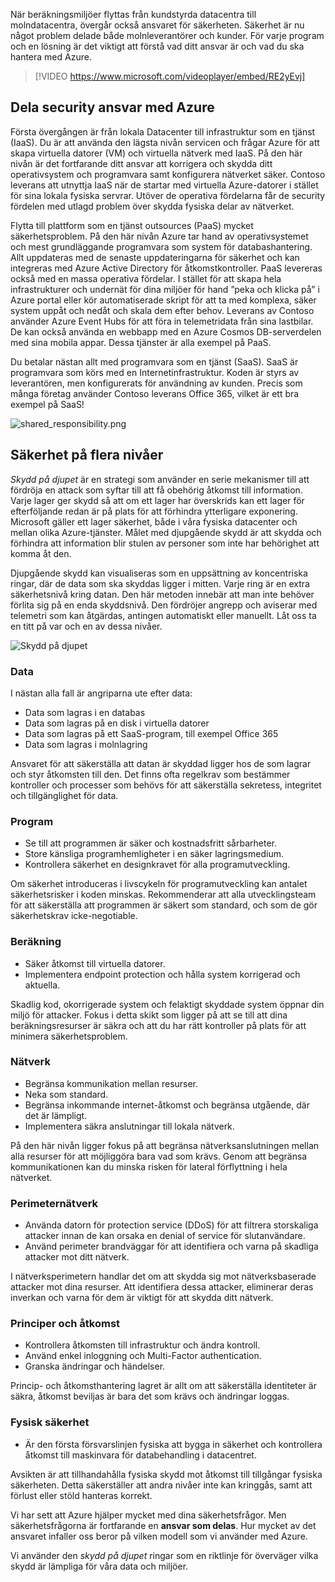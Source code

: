 När beräkningsmiljöer flyttas från kundstyrda datacentra till molndatacentra, övergår också ansvaret för säkerheten. Säkerhet är nu något problem delade både molnleverantörer och kunder. För varje program och en lösning är det viktigt att förstå vad ditt ansvar är och vad du ska hantera med Azure. 

> [!VIDEO https://www.microsoft.com/videoplayer/embed/RE2yEvj]

## <a name="share-security-responsibility-with-azure"></a>Dela security ansvar med Azure

Första övergången är från lokala Datacenter till infrastruktur som en tjänst (IaaS). Du är att använda den lägsta nivån servicen och frågar Azure för att skapa virtuella datorer (VM) och virtuella nätverk med IaaS. På den här nivån är det fortfarande ditt ansvar att korrigera och skydda ditt operativsystem och programvara samt konfigurera nätverket säker. Contoso leverans att utnyttja IaaS när de startar med virtuella Azure-datorer i stället för sina lokala fysiska servrar. Utöver de operativa fördelarna får de security fördelen med utlagd problem över skydda fysiska delar av nätverket.

Flytta till plattform som en tjänst outsources (PaaS) mycket säkerhetsproblem. På den här nivån Azure tar hand av operativsystemet och mest grundläggande programvara som system för databashantering. Allt uppdateras med de senaste uppdateringarna för säkerhet och kan integreras med Azure Active Directory för åtkomstkontroller. PaaS levereras också med en massa operativa fördelar. I stället för att skapa hela infrastrukturer och undernät för dina miljöer för hand ”peka och klicka på” i Azure portal eller kör automatiserade skript för att ta med komplexa, säker system uppåt och nedåt och skala dem efter behov. Leverans av Contoso använder Azure Event Hubs för att föra in telemetridata från sina lastbilar. De kan också använda en webbapp med en Azure Cosmos DB-serverdelen med sina mobila appar. Dessa tjänster är alla exempel på PaaS.

Du betalar nästan allt med programvara som en tjänst (SaaS). SaaS är programvara som körs med en Internetinfrastruktur. Koden är styrs av leverantören, men konfigurerats för användning av kunden. Precis som många företag använder Contoso leverans Office 365, vilket är ett bra exempel på SaaS!

<!--TODO: replace with final media which was submitted for Design-for-security-in-azure -->
![shared_responsibility.png](../media-COPIED-FROM-DESIGNFORSECURITY/shared_responsibilities.png)

## <a name="a-layered-approach-to-security"></a>Säkerhet på flera nivåer

*Skydd på djupet* är en strategi som använder en serie mekanismer till att fördröja en attack som syftar till att få obehörig åtkomst till information. Varje lager ger skydd så att om ett lager har överskrids kan ett lager för efterföljande redan är på plats för att förhindra ytterligare exponering. Microsoft gäller ett lager säkerhet, både i våra fysiska datacenter och mellan olika Azure-tjänster. Målet med djupgående skydd är att skydda och förhindra att information blir stulen av personer som inte har behörighet att komma åt den.

Djupgående skydd kan visualiseras som en uppsättning av koncentriska ringar, där de data som ska skyddas ligger i mitten. Varje ring är en extra säkerhetsnivå kring datan. Den här metoden innebär att man inte behöver förlita sig på en enda skyddsnivå. Den fördröjer angrepp och aviserar med telemetri som kan åtgärdas, antingen automatiskt eller manuellt. Låt oss ta en titt på var och en av dessa nivåer.

<!--TODO: replace with final media which was submitted for Design-for-security-in-azure -->
![Skydd på djupet](../media-COPIED-FROM-DESIGNFORSECURITY/defense_in_depth_layers_small.PNG)

### <a name="data"></a>Data

I nästan alla fall är angriparna ute efter data:

- Data som lagras i en databas
- Data som lagras på en disk i virtuella datorer
- Data som lagras på ett SaaS-program, till exempel Office 365
- Data som lagras i molnlagring

Ansvaret för att säkerställa att datan är skyddad ligger hos de som lagrar och styr åtkomsten till den. Det finns ofta regelkrav som bestämmer kontroller och processer som behövs för att säkerställa sekretess, integritet och tillgänglighet för data.

### <a name="application"></a>Program

- Se till att programmen är säker och kostnadsfritt sårbarheter.
- Store känsliga programhemligheter i en säker lagringsmedium.
- Kontrollera säkerhet en designkravet för alla programutveckling.

Om säkerhet introduceras i livscykeln för programutveckling kan antalet säkerhetsrisker i koden minskas. Rekommenderar att alla utvecklingsteam för att säkerställa att programmen är säkert som standard, och som de gör säkerhetskrav icke-negotiable.

### <a name="compute"></a>Beräkning

- Säker åtkomst till virtuella datorer.
- Implementera endpoint protection och hålla system korrigerad och aktuella.

Skadlig kod, okorrigerade system och felaktigt skyddade system öppnar din miljö för attacker. Fokus i detta skikt som ligger på att se till att dina beräkningsresurser är säkra och att du har rätt kontroller på plats för att minimera säkerhetsproblem.

### <a name="networking"></a>Nätverk

- Begränsa kommunikation mellan resurser.
- Neka som standard.
- Begränsa inkommande internet-åtkomst och begränsa utgående, där det är lämpligt.
- Implementera säkra anslutningar till lokala nätverk.

På den här nivån ligger fokus på att begränsa nätverksanslutningen mellan alla resurser för att möjliggöra bara vad som krävs. Genom att begränsa kommunikationen kan du minska risken för lateral förflyttning i hela nätverket.

### <a name="perimeter"></a>Perimeternätverk

- Använda datorn för protection service (DDoS) för att filtrera storskaliga attacker innan de kan orsaka en denial of service för slutanvändare.
- Använd perimeter brandväggar för att identifiera och varna på skadliga attacker mot ditt nätverk.

I nätverksperimetern handlar det om att skydda sig mot nätverksbaserade attacker mot dina resurser. Att identifiera dessa attacker, eliminerar deras inverkan och varna för dem är viktigt för att skydda ditt nätverk.

### <a name="policies--access"></a>Principer och åtkomst

- Kontrollera åtkomsten till infrastruktur och ändra kontroll.
- Använd enkel inloggning och Multi-Factor authentication.
- Granska ändringar och händelser.

Princip- och åtkomsthantering lagret är allt om att säkerställa identiteter är säkra, åtkomst beviljas är bara det som krävs och ändringar loggas.

### <a name="physical-security"></a>Fysisk säkerhet

- Är den första försvarslinjen fysiska att bygga in säkerhet och kontrollera åtkomst till maskinvara för databehandling i datacentret.

Avsikten är att tillhandahålla fysiska skydd mot åtkomst till tillgångar fysiska säkerheten. Detta säkerställer att andra nivåer inte kan kringgås, samt att förlust eller stöld hanteras korrekt.

Vi har sett att Azure hjälper mycket med dina säkerhetsfrågor. Men säkerhetsfrågorna är fortfarande en **ansvar som delas**. Hur mycket av det ansvaret infaller oss beror på vilken modell som vi använder med Azure.

Vi använder den *skydd på djupet* ringar som en riktlinje för överväger vilka skydd är lämpliga för våra data och miljöer.